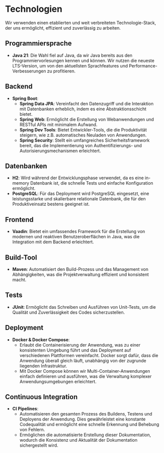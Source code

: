 # Technologien

Wir verwenden einen etablierten und weit verbreiteten Technologie-Stack, der uns ermöglicht, effizient und zuverlässig zu arbeiten.

## Programmiersprache

- **Java 21**: Die Wahl fiel auf Java, da wir Java bereits aus den Programmiervorlesungen kennen und können. Wir nutzen die neueste LTS-Version, um von den aktuellsten Sprachfeatures und Performance-Verbesserungen zu profitieren.

## Backend

- **Spring Boot**:
    - **Spring Data JPA**: Vereinfacht den Datenzugriff und die Interaktion mit Datenbanken erheblich, indem es eine Abstraktionsschicht bietet.
    - **Spring Web**: Ermöglicht die Erstellung von Webanwendungen und RESTful APIs mit minimalem Aufwand.
    - **Spring Dev Tools**: Bietet Entwickler-Tools, die die Produktivität steigern, wie z.B. automatisches Neuladen von Anwendungen.
    - **Spring Security**: Stellt ein umfangreiches Sicherheitsframework bereit, das die Implementierung von Authentifizierungs- und Autorisierungsmechanismen erleichtert.

## Datenbanken

- **H2**: Wird während der Entwicklungsphase verwendet, da es eine in-memory Datenbank ist, die schnelle Tests und einfache Konfiguration ermöglicht.
- **PostgreSQL**: Für das Deployment wird PostgreSQL eingesetzt, eine leistungsstarke und skalierbare relationale Datenbank, die für den Produktiveinsatz bestens geeignet ist.

## Frontend

- **Vaadin**: Bietet ein umfassendes Framework für die Erstellung von modernen und reaktiven Benutzeroberflächen in Java, was die Integration mit dem Backend erleichtert.

## Build-Tool

- **Maven**: Automatisiert den Build-Prozess und das Management von Abhängigkeiten, was die Projektverwaltung effizient und konsistent macht.

## Tests

- **JUnit**: Ermöglicht das Schreiben und Ausführen von Unit-Tests, um die Qualität und Zuverlässigkeit des Codes sicherzustellen.

## Deployment

- **Docker & Docker Compose**:
    - Erlaubt die Containerisierung der Anwendung, was zu einer konsistenten Umgebung führt und das Deployment auf verschiedenen Plattformen vereinfacht. Docker sorgt dafür, dass die Anwendung überall gleich läuft, unabhängig von der zugrunde liegenden Infrastruktur.
    - Mit Docker Compose können wir Multi-Container-Anwendungen einfach definieren und ausführen, was die Verwaltung komplexer Anwendungsumgebungen erleichtert.

## Continuous Integration

- **CI Pipelines**:
    - Automatisieren den gesamten Prozess des Buildens, Testens und Deployens der Anwendung. Dies gewährleistet eine konstante Codequalität und ermöglicht eine schnelle Erkennung und Behebung von Fehlern.
    - Ermöglichen die automatisierte Erstellung dieser Dokumentation, wodurch die Konsistenz und Aktualität der Dokumentation sichergestellt wird.